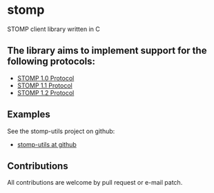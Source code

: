 # stomp

STOMP client library written in C

## The library aims to implement support for the following protocols:

* [STOMP 1.0 Protocol](http://stomp.github.com/stomp-specification-1.0.html)
* [STOMP 1.1 Protocol](http://stomp.github.com/stomp-specification-1.1.html)
* [STOMP 1.2 Protocol](http://stomp.github.com/stomp-specification-1.2.html)


## Examples

See the stomp-utils project on github:

* [stomp-utils at github](https://github.com/evgenido/stomp-utils)

## Contributions

All contributions are welcome by pull request or e-mail patch.

